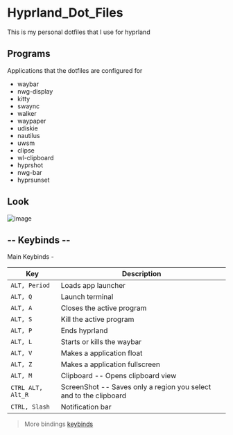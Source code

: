 # Hyprland_Dot_Files
This is my personal dotfiles that I use for hyprland 

## Programs 
Applications that the dotfiles are configured for

- waybar
- nwg-display
- kitty
- swaync
- walker
- waypaper
- udiskie
- nautilus
- uwsm
- clipse
- wl-clipboard
- hyprshot
- nwg-bar
- hyprsunset


## Look
![image](https://github.com/user-attachments/assets/f61433b5-8d7d-4fb6-b6f1-eaefd5ba654b)


## -- Keybinds --

Main Keybinds -

| Key                                                                     | Description                                                              |
| ----------------------------------------------------------------------- | ------------------------------------------------------------------------ |
| `ALT, Period`                                                           | Loads app launcher                                                       |
| `ALT, Q`                                                                | Launch terminal                                                          |
| `ALT, A`                                                                | Closes the active program                                                |
| `ALT, S`                                                                | Kill the active program                                                  |
| `ALT, P`                                                                | Ends hyprland                                                            |
| `ALT, L`                                                                | Starts or kills the waybar                                               |
| `ALT, V`                                                                | Makes a application float                                                |
| `ALT, Z`                                                                | Makes a application fullscreen                                           |
| `ALT, M`                                                                | Clipboard -- Opens clipboard view                                        |
| `CTRL ALT, Alt_R`                                                       | ScreenShot -- Saves only a region you select and to the clipboard        |
| `CTRL, Slash`                                                           | Notification bar                                                         |

> More bindings 
> [keybinds](https://github.com/Gard6n/Hyprland_Dot_Files/wiki/Keybinds)

